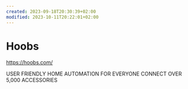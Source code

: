 ```yaml
---
created: 2023-09-18T20:30:39+02:00
modified: 2023-10-11T20:22:01+02:00
---
```


# Hoobs

<https://hoobs.com/>

USER FRIENDLY HOME AUTOMATION FOR EVERYONE
CONNECT OVER
5,000 ACCESSORIES

